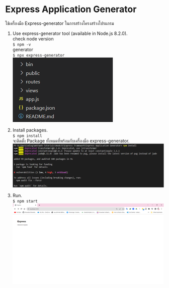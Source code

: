 # Express Application Generator
ใช้เครื่องมือ Express-generator ในการสร้างโครงสร้างโปรแกรม
1. Use express-generator tool (available in Node.js 8.2.0).<br>
check node version<br>
``$ npm -v``<br>
generator<br>
``$ npx express-generator``<br>
![](https://github.com/Roseedee/Web-Tutorials/blob/main/NodeJS/Express%20Framework/Example/express-application-generator-img2.png)

2. Install packages.<br>
``$ npm install``<br>
จะติดตั้ง Package ทั้งหมดที่พร้อมกับเครื่องมือ express-generator.<br>
![](https://github.com/Roseedee/Web-Tutorials/blob/main/NodeJS/Express%20Framework/Example/express-application-generator-img3.png)

3. Run.<br>
``$ npm start``<br>
![](https://github.com/Roseedee/Web-Tutorials/blob/main/NodeJS/Express%20Framework/Example/express-application-generator-img5.png)





